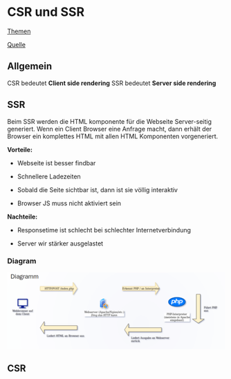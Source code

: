# CSR und SSR

[Themen](MD/THEMEN.md)

[Quelle](https://medium.com/@prashantramnyc/server-side-rendering-ssr-vs-client-side-rendering-csr-vs-pre-rendering-using-static-site-89f2d05182ef)

## Allgemein

CSR bedeutet **Client side rendering**
SSR bedeutet **Server side rendering**

## SSR

Beim SSR werden die HTML komponente für die Webseite Server-seitig generiert. Wenn ein Client Browser eine Anfrage macht, dann erhält der Browser ein komplettes HTML mit allen HTML Komponenten vorgeneriert.

**Vorteile:**

* Webseite ist besser findbar

* Schnellere Ladezeiten

* Sobald die Seite sichtbar ist, dann ist sie völlig interaktiv

* Browser JS muss nicht aktiviert sein

**Nachteile:**

* Responsetime ist schlecht bei schlechter Internetverbindung

* Server wir stärker ausgelastet

### Diagram

![](../img/SSR.png)

## CSR
